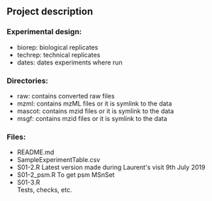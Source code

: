 ## Project description

### Experimental design:
- biorep: biological replicates
- techrep: technical replicates
- dates: dates experiments where run

### Directories:
- raw: contains converted raw files
- mzml: contains mzML files or it is symlink to the data
- mascot: contains mzid files or it is symlink to the data
- msgf: contains mzid files or it is symlink to the data

### Files:
- README.md
- SampleExperimentTable.csv
- S01-2.R
	Latest version made during Laurent's visit 9th July 2019
- S01-2_psm.R
	To get psm MSnSet
- S01-3.R	
	Tests, checks, etc.